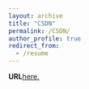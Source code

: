 ```yaml
---
layout: archive
title: "CSDN"
permalink: /CSDN/
author_profile: true
redirect_from:
  - /resume
---
```


**URL**[here.](https://blog.csdn.net/duduoott)
